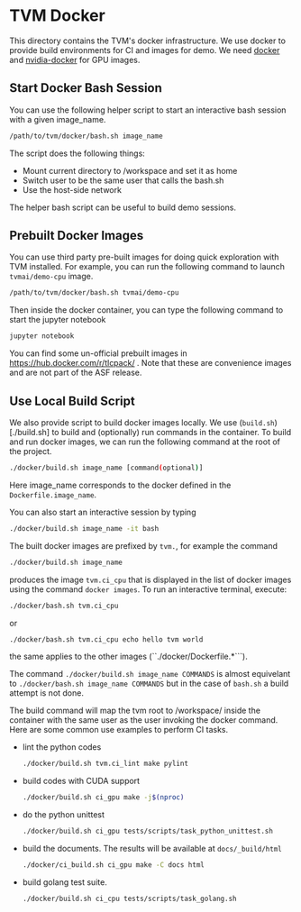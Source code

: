 <!--- Licensed to the Apache Software Foundation (ASF) under one -->
<!--- or more contributor license agreements.  See the NOTICE file -->
<!--- distributed with this work for additional information -->
<!--- regarding copyright ownership.  The ASF licenses this file -->
<!--- to you under the Apache License, Version 2.0 (the -->
<!--- "License"); you may not use this file except in compliance -->
<!--- with the License.  You may obtain a copy of the License at -->

<!---   http://www.apache.org/licenses/LICENSE-2.0 -->

<!--- Unless required by applicable law or agreed to in writing, -->
<!--- software distributed under the License is distributed on an -->
<!--- "AS IS" BASIS, WITHOUT WARRANTIES OR CONDITIONS OF ANY -->
<!--- KIND, either express or implied.  See the License for the -->
<!--- specific language governing permissions and limitations -->
<!--- under the License. -->

# TVM Docker

This directory contains the TVM's docker infrastructure.
We use docker to provide build environments for CI and images for demo.
We need [docker](https://docs.docker.com/engine/installation/) and
[nvidia-docker](https://github.com/NVIDIA/nvidia-docker/) for GPU images.

## Start Docker Bash Session

You can use the following helper script to start an
interactive bash session with a given image_name.

```bash
/path/to/tvm/docker/bash.sh image_name
```

The script does the following things:

- Mount current directory to /workspace and set it as home
- Switch user to be the same user that calls the bash.sh
- Use the host-side network

The helper bash script can be useful to build demo sessions.

## Prebuilt Docker Images

You can use third party pre-built images for doing quick exploration with TVM installed.
For example, you can run the following command to launch ```tvmai/demo-cpu``` image.

```bash
/path/to/tvm/docker/bash.sh tvmai/demo-cpu
```

Then inside the docker container, you can type the following command to start the jupyter notebook
```bash
jupyter notebook
```

You can find some un-official prebuilt images in https://hub.docker.com/r/tlcpack/ .
Note that these are convenience images and are not part of the ASF release.


## Use Local Build Script

We also provide script to build docker images locally.
We use (`build.sh`)[./build.sh] to build and (optionally) run commands
in the container. To build and run docker images, we can run the following
command at the root of the project.

```bash
./docker/build.sh image_name [command(optional)]
```

Here image_name corresponds to the docker defined in the
```Dockerfile.image_name```.

You can also start an interactive session by typing

```bash
./docker/build.sh image_name -it bash
```

The built docker images are prefixed by ``tvm.``, for example the command

````bash
./docker/build.sh image_name 
````

produces the image ``tvm.ci_cpu`` that is displayed in the list of docker images
using the command ``docker images``. To run an interactive terminal, execute:

````bash
./docker/bash.sh tvm.ci_cpu
````

or 

````bash
./docker/bash.sh tvm.ci_cpu echo hello tvm world
````

the same applies to the other images (``./docker/Dockerfile.*```).

The command ``./docker/build.sh image_name COMMANDS`` is almost equivelant to 
``./docker/bash.sh image_name COMMANDS`` but in the case of ``bash.sh``
a build attempt is not done.

The build command will map the tvm root to /workspace/ inside the container
with the same user as the user invoking the docker command.
Here are some common use examples to perform CI tasks.

- lint the python codes

  ```bash
  ./docker/build.sh tvm.ci_lint make pylint
  ```

- build codes with CUDA support

  ```bash
  ./docker/build.sh ci_gpu make -j$(nproc)
  ```

- do the python unittest

  ```bash
  ./docker/build.sh ci_gpu tests/scripts/task_python_unittest.sh
  ```

- build the documents. The results will be available at `docs/_build/html`

  ```bash
  ./docker/ci_build.sh ci_gpu make -C docs html
  ```

- build golang test suite.

  ```bash
  ./docker/build.sh ci_cpu tests/scripts/task_golang.sh
  ```
